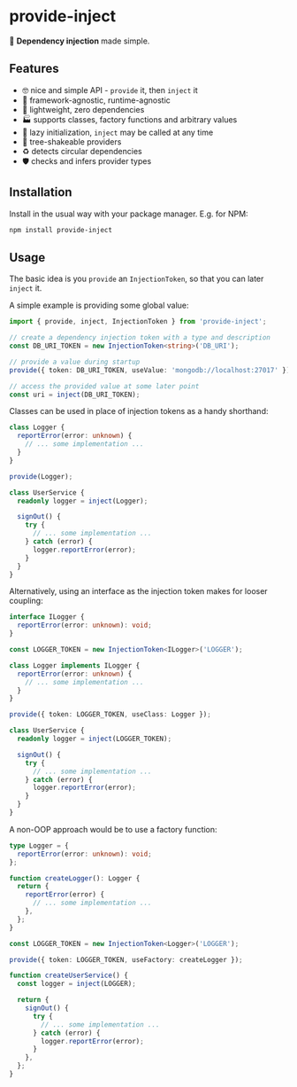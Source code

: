 # provide-inject

💉 **Dependency injection** made simple.

## Features

- 🤓 nice and simple API - `provide` it, then `inject` it
- 🔌 framework-agnostic, runtime-agnostic
- 👣 lightweight, zero dependencies
- 🏭 supports classes, factory functions and arbitrary values
- 🥱 lazy initialization, `inject` may be called at any time
- 🌲 tree-shakeable providers
- ♻️ detects circular dependencies
- 🛡️ checks and infers provider types

## Installation

Install in the usual way with your package manager. E.g. for NPM:

```sh
npm install provide-inject
```

## Usage

The basic idea is you `provide` an `InjectionToken`, so that you can later `inject` it.

A simple example is providing some global value:

```ts
import { provide, inject, InjectionToken } from 'provide-inject';

// create a dependency injection token with a type and description
const DB_URI_TOKEN = new InjectionToken<string>('DB_URI');

// provide a value during startup
provide({ token: DB_URI_TOKEN, useValue: 'mongodb://localhost:27017' });

// access the provided value at some later point
const uri = inject(DB_URI_TOKEN);
```

Classes can be used in place of injection tokens as a handy shorthand:

```ts
class Logger {
  reportError(error: unknown) {
    // ... some implementation ...
  }
}

provide(Logger);

class UserService {
  readonly logger = inject(Logger);

  signOut() {
    try {
      // ... some implementation ...
    } catch (error) {
      logger.reportError(error);
    }
  }
}
```

Alternatively, using an interface as the injection token makes for looser coupling:

```ts
interface ILogger {
  reportError(error: unknown): void;
}

const LOGGER_TOKEN = new InjectionToken<ILogger>('LOGGER');

class Logger implements ILogger {
  reportError(error: unknown) {
    // ... some implementation ...
  }
}

provide({ token: LOGGER_TOKEN, useClass: Logger });

class UserService {
  readonly logger = inject(LOGGER_TOKEN);

  signOut() {
    try {
      // ... some implementation ...
    } catch (error) {
      logger.reportError(error);
    }
  }
}
```

A non-OOP approach would be to use a factory function:

```ts
type Logger = {
  reportError(error: unknown): void;
};

function createLogger(): Logger {
  return {
    reportError(error) {
      // ... some implementation ...
    },
  };
}

const LOGGER_TOKEN = new InjectionToken<Logger>('LOGGER');

provide({ token: LOGGER_TOKEN, useFactory: createLogger });

function createUserService() {
  const logger = inject(LOGGER);

  return {
    signOut() {
      try {
        // ... some implementation ...
      } catch (error) {
        logger.reportError(error);
      }
    },
  };
}
```
